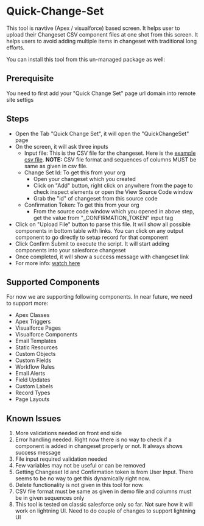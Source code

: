 # Quick-Change-Set
This tool is navtive  (Apex / visualforce) based screen. It helps user to upload their Changeset CSV component files at one shot from this screen. It helps users to avoid adding multiple items in changeset with traditional long efforts.

You can install this tool from this un-managed package as well:

## Prerequisite
You need to first add your "Quick Change Set" page url domain into remote site settigs

## Steps
* Open the Tab "Quick Change Set", it will open the "QuickChangeSet" page
* On the screen, it will ask three inputs
  * Input file: This is the CSV file for the changeset. Here is the [example csv file](https://github.com/ibirds-github/Quick-Change-Set/blob/master/csv-example.csv "example csv file"). 
  **NOTE:** CSV file format and sequences of columns MUST be same as given in csv file.
  * Change Set Id: To get this from your org
    * Open your changeset which you created
    * Click on "Add" button, right click on anywhere from the page to check inspect elements or open the View Source Code window
    * Grab the "id" of changeset from this source code
  * Confirmation Token: To get this from your org
    * From the source code window which you opened in above step, get the value from "_CONFIRMATION_TOKEN" input tag
* Click on "Upload File" button to parse this file. It will show all possible components in bottom table with links. You can click on any output component to go directly to setup record for that component
* Click Confirm Submit to execute the script. It will start adding components into your salesforce changeset
* Once completed, it will show a success message with changeset link
* For more info: [watch here](https://www.youtube.com/watch?v=20f6IIyZNbE)

## Supported Components
For now we are supporting following components. In near future, we need to support more:
* Apex Classes
* Apex Triggers
* Visualforce Pages
* Visualforce Components
* Email Templates
* Static Resources
* Custom Objects
* Custom Fields
* Workflow Rules
* Email Alerts
* Field Updates
* Custom Labels
* Record Types
* Page Layouts


## Known Issues
1. More validations needed on front end side
2. Error handling needed. Right now there is no way to check if a component is added in changeset properly or not. It always shows success message
3. File input required validation needed
4. Few variables may not be useful or can be removed
5. Getting Changeset Id and Confirmation token is from User Input. There seems to be no way to get this dynamically right now.
6. Delete functionality is not given in this tool for now.
7. CSV file format must be same as given in demo file and columns must be in given sequences only
8. This tool is tested on classic salesforce only so far. Not sure how it will work on lightning UI. Need to do couple of changes to support lightning UI